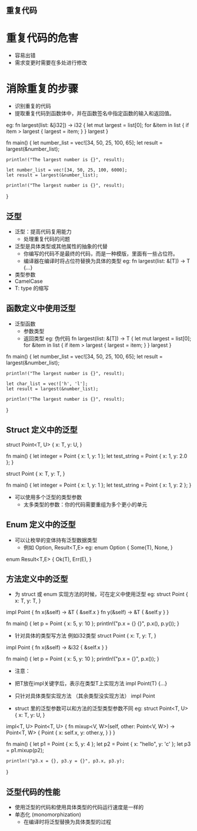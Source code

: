 ## 重复代码

# 重复代码的危害
  - 容易出错
  - 需求变更时需要在多处进行修改

# 消除重复的步骤
- 识别重复的代码
- 提取重复代码到函数体中，并在函数签名中指定函数的输入和返回值。

eg:
fn largest(list: &[i32]) -> i32 {
    let mut largest = list[0];
    for &item in list {
        if item > largest {
            largest = item;
        }
    }
    largest
}

fn main() {
    let number_list = vec![34, 50, 25, 100, 65];
    let result = largest(&number_list);

    println!("The largest number is {}", result);

    let number_list = vec![34, 50, 25, 100, 6000];
    let result = largest(&number_list);

    println!("The largest number is {}", result);
}

## 泛型
- 泛型：提高代码复用能力
  - 处理重复代码的问题
- 泛型是具体类型或其他属性的抽象的代替
  - 你编写的代码不是最终的代码，而是一种模版，里面有一些占位符。
  - 编译器在编译时将占位符替换为具体的类型
  eg: 
  fn largest<T>(list: &[T]) -> T {...}
- 类型参数
- CamelCase
- T: type 的缩写

## 函数定义中使用泛型
- 泛型函数
  - 参数类型
  - 返回类型
  eg:  伪代码
  fn largest<T>(list: &[T]) -> T {
    let mut largest = list[0];
    for &item in list {
        if item > largest {
            largest = item;
        }
    }
    largest
}

fn main() {
    let number_list = vec![34, 50, 25, 100, 65];
    let result = largest(&number_list);

    println!("The largest number is {}", result);

    let char_list = vec!['h', 'l'];
    let result = largest(&number_list);

    println!("The largest number is {}", result);
}

## Struct 定义中的泛型

struct Point<T, U> {
    x: T,
    y: U,
}

fn main() {
    let integer = Point { x: 1, y: 1 };
    let test_string = Point { x: 1, y: 2.0 };
}

struct Point<T> {
    x: T,
    y: T,
}

fn main() {
    let integer = Point { x: 1, y: 1 };
    let test_string = Point { x: 1, y: 2 };
}

- 可以使用多个泛型的类型参数
  - 太多类型的参数：你的代码需要重组为多个更小的单元

## Enum 定义中的泛型
- 可以让枚举的变体持有泛型数据类型
  - 例如 Option<T>, Result<T,E>
eg:
enum Option<T> {
  Some(T),
  None,
}

enum Result<T,E> {
  Ok(T),
  Err(E),
}

## 方法定义中的泛型
- 为 struct 或 enum 实现方法的时候，可在定义中使用泛型
eg:
struct Point<T> {
    x: T,
    y: T,
}

impl<T> Point<T> {
    fn x(&self) -> &T {
        &self.x
    }
    fn y(&self) -> &T {
        &self.y
    }
}

fn main() {
    let p = Point { x: 5, y: 10 };
    println!("p.x = {} {}", p.x(), p.y());
}

- 针对具体的类型写方法  例如i32类型
struct Point<T> {
    x: T,
    y: T,
}

impl Point<i32> {
    fn x(&self) -> &i32 {
        &self.x
    }
}

fn main() {
    let p = Point { x: 5, y: 10 };
    println!("p.x = {}", p.x());
}

- 注意：
 - 把T放在impl关键字后，表示在类型T上实现方法
   impl<T> Point(T) {...}
 - 只针对具体类型实现方法 （其余类型没实现方法）
   impl Point<i32>

- struct 里的泛型参数可以和方法的泛型类型参数不同
eg:
struct Point<T, U> {
    x: T,
    y: U,
}

impl<T, U> Point<T, U> {
    fn mixup<V, W>(self, other: Point<V, W>) -> Point<T, W> {
        Point {
            x: self.x,
            y: other.y,
        }
    }
}

fn main() {
    let p1 = Point { x: 5, y: 4 };
    let p2 = Point { x: "hello", y: 'c' };
    let p3 = p1.mixup(p2);

    println!("p3.x = {}, p3.y = {}", p3.x, p3.y);
}


## 泛型代码的性能
- 使用泛型的代码和使用具体类型的代码运行速度是一样的
- 单态化 (monomorphization)
  - 在编译时将泛型替换为具体类型的过程

    